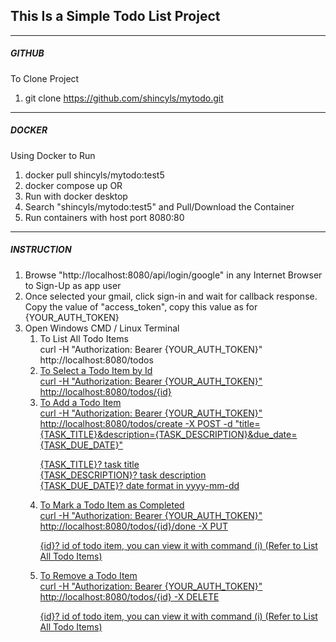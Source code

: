 <h2>This Is a Simple Todo List Project</h2>

<hr>

<h5>GITHUB</h5>

To Clone Project 
1) git clone https://github.com/shincyls/mytodo.git

<hr>

<h5>DOCKER</h5>

Using Docker to Run
1) docker pull shincyls/mytodo:test5
2) docker compose up
OR
1) Run with docker desktop
2) Search "shincyls/mytodo:test5" and Pull/Download the Container 
3) Run containers with host port 8080:80

<hr>

<h5>INSTRUCTION</h5>

<ol>
<li>
Browse "http://localhost:8080/api/login/google" in any Internet Browser to Sign-Up as app user
</li>
<li>
Once selected your gmail, click sign-in and wait for callback response.
Copy the value of "access_token", copy this value as for {YOUR_AUTH_TOKEN}
</li>
<li>
Open Windows CMD / Linux Terminal
    
<ol>   
    
<li> To List All Todo Items<br>
curl -H "Authorization: Bearer {YOUR_AUTH_TOKEN}" http://localhost:8080/todos<br>
</li>
    
<li>
<u> To Select a Todo Item by Id<br>
curl -H "Authorization: Bearer {YOUR_AUTH_TOKEN}" http://localhost:8080/todos/{id}<br>
</li>
    
<li> To Add a Todo Item<br>
curl -H "Authorization: Bearer {YOUR_AUTH_TOKEN}" http://localhost:8080/todos/create -X POST 
-d "title={TASK_TITLE}&description={TASK_DESCRIPTION}&due_date={TASK_DUE_DATE}"<br>
    
{TASK_TITLE}? task title<br>
{TASK_DESCRIPTION}? task description<br>
{TASK_DUE_DATE}? date format in yyyy-mm-dd<br>
</li>

<li> To Mark a Todo Item as Completed<br>
curl -H "Authorization: Bearer {YOUR_AUTH_TOKEN}" http://localhost:8080/todos/{id}/done -X PUT<br>

{id}? id of todo item, you can view it with command (i) (Refer to List All Todo Items)<br>
</li>

<li> To Remove a Todo Item<br>
curl -H "Authorization: Bearer {YOUR_AUTH_TOKEN}" http://localhost:8080/todos/{id} -X DELETE<br>
    
{id}? id of todo item, you can view it with command (i) (Refer to List All Todo Items)<br>
</li>

</ol>
</li>
</ul>

